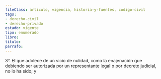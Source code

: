 ```yaml
---
fileClass: articulo, vigencia, historia-y-fuentes, codigo-civil
tags:
- derecho-civil
- derecho-privado
estado: vigente
tipo: enumerado
libro:
titulo:
parrafo:
---
```

3°. El que adolece de un vicio de nulidad, como la enajenación que debiendo ser autorizada por un representante legal o por decreto judicial, no lo ha sido; y
